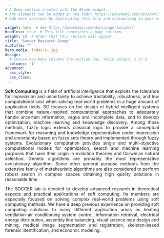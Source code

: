 ```yaml
---
# A Demo section created with the Blank widget.
# Any elements can be added in the body: https://wowchemy.com/docs/writing-markdown-latex/
# Add more sections by duplicating this file and customizing to your requirements.

widget: hero  # See https://wowchemy.com/docs/page-builder/
headless: true  # This file represents a page section.
weight: 10  # Order that this section will appear.
title: "Soccer Research Group"
subtitle: ""
hero_media: index-1-.jpg
design:
  # Choose how many columns the section has. Valid values: 1 or 2.
  columns: '1'
advanced:
  css_style:
  css_class:
---
```


<p style=" text-align: justify;"><b>Soft Computing </b> is a field of artificial intelligence that exploits the tolerance for imprecision and uncertainty to achieve tractability, 
					robustness, and low computational cost when solving real-world problems in a huge amount of application fields. SC focuses on the design of hybrid intelligent systems 
					that combine nature-inspired computational approaches to adequately handle uncertain information, vague and incomplete data, and to develop optimization, machine learning 
					and knowledge discovery. Among those methods, fuzzy logic extends classical logic to provide a conceptual framework for reasoning and knowledge representation under imprecision
					and uncertainty based on fuzzy sets theory and implemented through fuzzy systems. Evolutionary computation provides single and multi-objective computational models for optimization,
					search and machine learning purposes that have their origin in evolution theories and Darwinian natural selection. Genetic algorithms are probably the most representative 
					evolutionary algorithm. Some other general purpose methods from the extensive family of metaheuristic algorithms are also considered to perform robust search in complex spaces 
					obtaining high quality solutions in reasonable time.</p>

<p style=" text-align: justify;">The <span class="resaltado">SOCCER lab </span> is devoted to develop advanced research in theoretical aspects and practical applications of soft computing. 
					Its members are especially focused on solving complex real-world problems using soft computing methods. We have a deep previous experience on providing soft computing solutions 
					to many different application areas as heating ventilation-air conditioning system control, information retrieval, electrical energy distribution, assembly line balancing, 
					visual science map design and mining, medical image segmentation and registration, skeleton-based forensic identification, and economic modeling.
					</p>
